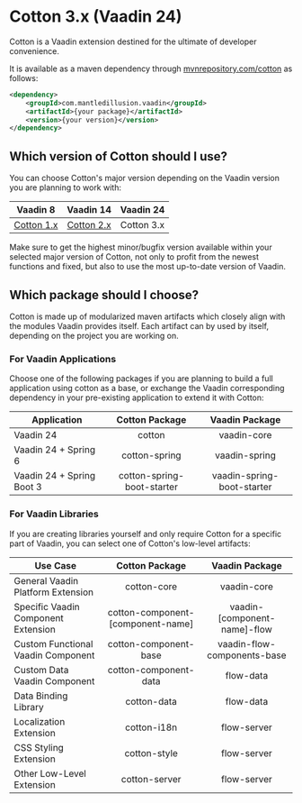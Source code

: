 # Cotton 3.x (Vaadin 24)
Cotton is a Vaadin extension destined for the ultimate of developer convenience.

It is available as a maven dependency through [mvnrepository.com/cotton](https://mvnrepository.com/artifact/com.mantledillusion.vaadin/cotton) as follows:

```xml
<dependency>
    <groupId>com.mantledillusion.vaadin</groupId>
    <artifactId>{your package}</artifactId>
    <version>{your version}</version>
</dependency>
```

## Which version of Cotton should I use?

You can choose Cotton's major version depending on the Vaadin version you are planning to work with:

|                          Vaadin 8                           |                            Vaadin 14                            | Vaadin 24  |
|:-----------------------------------------------------------:|:---------------------------------------------------------------:|:----------:|
| [Cotton 1.x](https://github.com/MantledIllusion/cotton-gwt) | [Cotton 2.x](https://github.com/MantledIllusion/cotton-flow-14) | Cotton 3.x |

Make sure to get the highest minor/bugfix version available within your selected major version of Cotton, not only to profit from the newest functions and fixed, but also to use the most up-to-date version of Vaadin.

## Which package should I choose?
Cotton is made up of modularized maven artifacts which closely align with the modules Vaadin provides itself.  Each artifact can by used by itself, depending on the project you are working on.

### For Vaadin Applications
Choose one of the following packages if you are planning to build a full application using cotton as a base, or exchange the Vaadin corresponding dependency in your pre-existing application to extend it with Cotton:

| Application               |       Cotton Package       |       Vaadin Package       |
|---------------------------|:--------------------------:|:--------------------------:|
| Vaadin 24                 |           cotton           |        vaadin-core         |
| Vaadin 24 + Spring 6      |       cotton-spring        |       vaadin-spring        |
| Vaadin 24 + Spring Boot 3 | cotton-spring-boot-starter | vaadin-spring-boot-starter |

### For Vaadin Libraries
If you are creating libraries yourself and only require Cotton for a specific part of Vaadin, you can select one of Cotton's low-level artifacts:

| Use Case                            |          Cotton Package           |        Vaadin Package        |
|-------------------------------------|:---------------------------------:|:----------------------------:|
| General Vaadin Platform Extension   |            cotton-core            |         vaadin-core          |
| Specific Vaadin Component Extension | cotton-component-[component-name] | vaadin-[component-name]-flow |
| Custom Functional Vaadin Component  |       cotton-component-base       | vaadin-flow-components-base  |
| Custom Data Vaadin Component        |       cotton-component-data       |          flow-data           |
| Data Binding Library                |            cotton-data            |          flow-data           |
| Localization Extension              |            cotton-i18n            |         flow-server          |
| CSS Styling Extension               |           cotton-style            |         flow-server          |
| Other Low-Level Extension           |           cotton-server           |         flow-server          |
